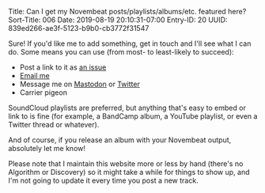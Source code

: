 Title: Can I get my Novembeat posts/playlists/albums/etc. featured here?
Sort-Title: 006
Date: 2019-08-19 20:10:31-07:00
Entry-ID: 20
UUID: 839ed266-ae3f-5123-b9b0-cb3772f31547

Sure! If you'd like me to add something, get in touch and I'll see what I can do. Some means you can use (from most- to least-likely to succeed):

* Post a link to it as [an issue](https://github.com/fluffy-critter/novembeat.com/issues)
* [Email me](mailto:fluffy-novembeat%40b%65esbuzz.biz)
* Message me on [Mastodon](https://queer.party/@fluffy) or [Twitter](https://twitter.com/fluffy)
* Carrier pigeon

SoundCloud playlists are preferred, but anything that's easy to embed or link to is fine (for example, a BandCamp album, a YouTube playlist, or even a Twitter thread or whatever).

And of course, if you release an album with your Novembeat output, absolutely let me know!

Please note that I maintain this website more or less by hand (there's no Algorithm or Discovery) so it might take a while for things to show up, and I'm not going to update it every time you post a new track.

